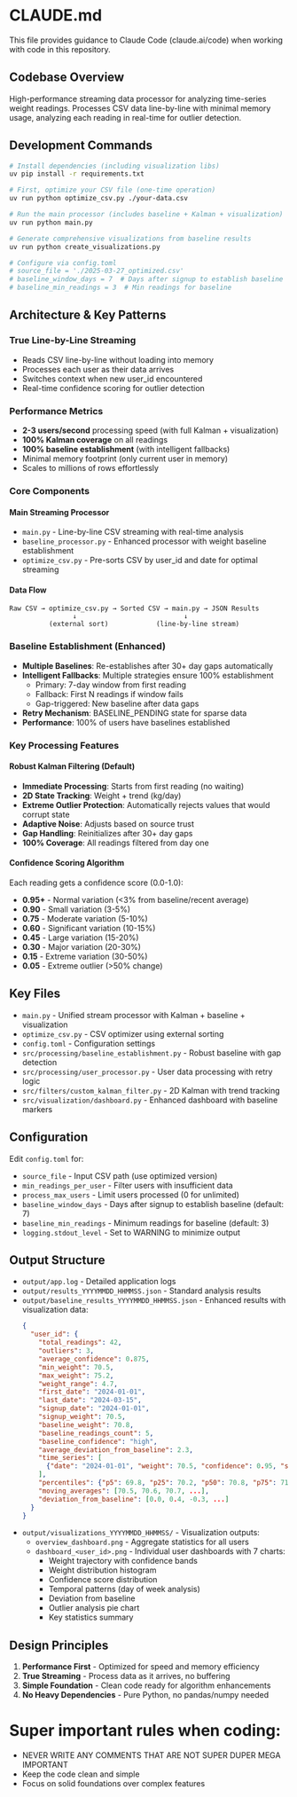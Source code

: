 # CLAUDE.md

This file provides guidance to Claude Code (claude.ai/code) when working with code in this repository.

## Codebase Overview

High-performance streaming data processor for analyzing time-series weight readings. Processes CSV data line-by-line with minimal memory usage, analyzing each reading in real-time for outlier detection.

## Development Commands

```bash
# Install dependencies (including visualization libs)
uv pip install -r requirements.txt

# First, optimize your CSV file (one-time operation)
uv run python optimize_csv.py ./your-data.csv

# Run the main processor (includes baseline + Kalman + visualization)
uv run python main.py

# Generate comprehensive visualizations from baseline results
uv run python create_visualizations.py

# Configure via config.toml
# source_file = './2025-03-27_optimized.csv'
# baseline_window_days = 7  # Days after signup to establish baseline
# baseline_min_readings = 3  # Min readings for baseline
```

## Architecture & Key Patterns

### True Line-by-Line Streaming
- Reads CSV line-by-line without loading into memory
- Processes each user as their data arrives
- Switches context when new user_id encountered
- Real-time confidence scoring for outlier detection

### Performance Metrics
- **2-3 users/second** processing speed (with full Kalman + visualization)
- **100% Kalman coverage** on all readings
- **100% baseline establishment** (with intelligent fallbacks)
- Minimal memory footprint (only current user in memory)
- Scales to millions of rows effortlessly

### Core Components

#### Main Streaming Processor
- `main.py` - Line-by-line CSV streaming with real-time analysis
- `baseline_processor.py` - Enhanced processor with weight baseline establishment
- `optimize_csv.py` - Pre-sorts CSV by user_id and date for optimal streaming

#### Data Flow
```
Raw CSV → optimize_csv.py → Sorted CSV → main.py → JSON Results
                ↓                           ↓
          (external sort)            (line-by-line stream)
```

### Baseline Establishment (Enhanced)
- **Multiple Baselines**: Re-establishes after 30+ day gaps automatically
- **Intelligent Fallbacks**: Multiple strategies ensure 100% establishment
  - Primary: 7-day window from first reading
  - Fallback: First N readings if window fails
  - Gap-triggered: New baseline after data gaps
- **Retry Mechanism**: BASELINE_PENDING state for sparse data
- **Performance**: 100% of users have baselines established

### Key Processing Features

#### Robust Kalman Filtering (Default)
- **Immediate Processing**: Starts from first reading (no waiting)
- **2D State Tracking**: Weight + trend (kg/day)
- **Extreme Outlier Protection**: Automatically rejects values that would corrupt state
- **Adaptive Noise**: Adjusts based on source trust
- **Gap Handling**: Reinitializes after 30+ day gaps
- **100% Coverage**: All readings filtered from day one

#### Confidence Scoring Algorithm
Each reading gets a confidence score (0.0-1.0):
- **0.95+** - Normal variation (<3% from baseline/recent average)
- **0.90** - Small variation (3-5%)
- **0.75** - Moderate variation (5-10%)
- **0.60** - Significant variation (10-15%)
- **0.45** - Large variation (15-20%)
- **0.30** - Major variation (20-30%)
- **0.15** - Extreme variation (30-50%)
- **0.05** - Extreme outlier (>50% change)

## Key Files

- `main.py` - Unified stream processor with Kalman + baseline + visualization
- `optimize_csv.py` - CSV optimizer using external sorting
- `config.toml` - Configuration settings
- `src/processing/baseline_establishment.py` - Robust baseline with gap detection
- `src/processing/user_processor.py` - User data processing with retry logic
- `src/filters/custom_kalman_filter.py` - 2D Kalman with trend tracking
- `src/visualization/dashboard.py` - Enhanced dashboard with baseline markers

## Configuration

Edit `config.toml` for:
- `source_file` - Input CSV path (use optimized version)
- `min_readings_per_user` - Filter users with insufficient data
- `process_max_users` - Limit users processed (0 for unlimited)
- `baseline_window_days` - Days after signup to establish baseline (default: 7)
- `baseline_min_readings` - Minimum readings for baseline (default: 3)
- `logging.stdout_level` - Set to WARNING to minimize output

## Output Structure

- `output/app.log` - Detailed application logs
- `output/results_YYYYMMDD_HHMMSS.json` - Standard analysis results
- `output/baseline_results_YYYYMMDD_HHMMSS.json` - Enhanced results with visualization data:
  ```json
  {
    "user_id": {
      "total_readings": 42,
      "outliers": 3,
      "average_confidence": 0.875,
      "min_weight": 70.5,
      "max_weight": 75.2,
      "weight_range": 4.7,
      "first_date": "2024-01-01",
      "last_date": "2024-03-15",
      "signup_date": "2024-01-01",
      "signup_weight": 70.5,
      "baseline_weight": 70.8,
      "baseline_readings_count": 5,
      "baseline_confidence": "high",
      "average_deviation_from_baseline": 2.3,
      "time_series": [
        {"date": "2024-01-01", "weight": 70.5, "confidence": 0.95, "source": "internal-questionnaire"}
      ],
      "percentiles": {"p5": 69.8, "p25": 70.2, "p50": 70.8, "p75": 71.3, "p95": 72.1},
      "moving_averages": [70.5, 70.6, 70.7, ...],
      "deviation_from_baseline": [0.0, 0.4, -0.3, ...]
    }
  }
  ```
- `output/visualizations_YYYYMMDD_HHMMSS/` - Visualization outputs:
  - `overview_dashboard.png` - Aggregate statistics for all users
  - `dashboard_<user_id>.png` - Individual user dashboards with 7 charts:
    - Weight trajectory with confidence bands
    - Weight distribution histogram
    - Confidence score distribution
    - Temporal patterns (day of week analysis)
    - Deviation from baseline
    - Outlier analysis pie chart
    - Key statistics summary

## Design Principles

1. **Performance First** - Optimized for speed and memory efficiency
2. **True Streaming** - Process data as it arrives, no buffering
3. **Simple Foundation** - Clean code ready for algorithm enhancements
4. **No Heavy Dependencies** - Pure Python, no pandas/numpy needed

# Super important rules when coding:
- NEVER WRITE ANY COMMENTS THAT ARE NOT SUPER DUPER MEGA IMPORTANT
- Keep the code clean and simple
- Focus on solid foundations over complex features